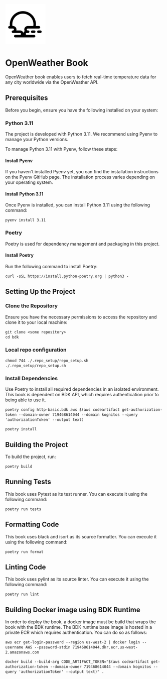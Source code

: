 <img src="src/openweather/data/icon.svg" width="128" height="128">

# OpenWeather Book

OpenWeather book enables users to fetch real-time temperature data for any city worldwide via the OpenWeather API. 

## Prerequisites
Before you begin, ensure you have the following installed on your system:

### Python 3.11
The project is developed with Python 3.11. We recommend using Pyenv to manage your Python versions.

To manage Python 3.11 with Pyenv, follow these steps:

#### Install Pyenv
If you haven't installed Pyenv yet, you can find the installation instructions on the Pyenv GitHub page. The 
installation process varies depending on your operating system.

#### Install Python 3.11
Once Pyenv is installed, you can install Python 3.11 using the following command:


```shell
pyenv install 3.11
```
 
### Poetry
Poetry is used for dependency management and packaging in this project. 

#### Install Poetry
Run the following command to install Poetry:

```shell
curl -sSL https://install.python-poetry.org | python3 -
```

## Setting Up the Project

### Clone the Repository
Ensure you have the necessary permissions to access the repository and clone it to your local machine:

```shell
git clone <some repository>
cd bdk
```

### Local repo configuration
```
chmod 744 ./.repo_setup/repo_setup.sh
./.repo_setup/repo_setup.sh
```

### Install Dependencies
Use Poetry to install all required dependencies in an isolated environment. This book is dependent on BDK API, which
requires authentication prior to being able to use it.

```shell
poetry config http-basic.bdk aws $(aws codeartifact get-authorization-token --domain-owner 719468614044 --domain kognitos --query 'authorizationToken' --output text)
```

```shell
poetry install
```

## Building the Project
To build the project, run:

```shell
poetry build
```

## Running Tests
This book uses Pytest as its test runner. You can execute it using the following command:

```shell
poetry run tests
```

## Formatting Code
This book uses black and isort as its source formatter. You can execute it using the following command:

```shell
poetry run format
```

## Linting Code
This book uses pylint as its source linter. You can execute it using the following command:

```shell
poetry run lint
```

## Building Docker image using BDK Runtime
In order to deploy the book, a docker image must be build that wraps the book with the BDK runtime. The BDK runtime base
image is hosted in a private ECR which requires authentication. You can do so as follows:

```shell
aws ecr get-login-password --region us-west-2 | docker login --username AWS --password-stdin 719468614044.dkr.ecr.us-west-2.amazonaws.com
```

```shell
docker build --build-arg CODE_ARTIFACT_TOKEN="$(aws codeartifact get-authorization-token --domain-owner 719468614044 --domain kognitos --query 'authorizationToken' --output text)" .
```